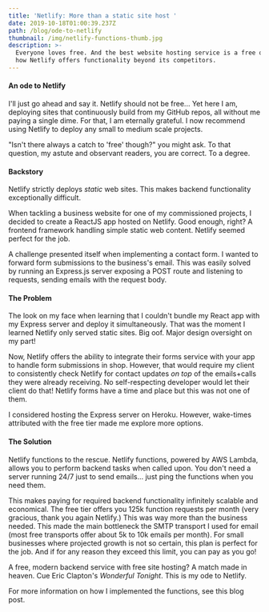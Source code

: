 ```yaml
---
title: 'Netlify: More than a static site host '
date: 2019-10-18T01:00:39.237Z
path: /blog/ode-to-netlify
thumbnail: /img/netlify-functions-thumb.jpg
description: >-
  Everyone loves free. And the best website hosting service is a free one. See
  how Netlify offers functionality beyond its competitors.
---
```

#### An ode to Netlify

I'll just go ahead and say it. Netlify should not be free... Yet here I am, deploying sites that continuously build from my GitHub repos, all without me paying a single dime. For that, I am eternally grateful. I now recommend using Netlify to deploy any small to medium scale projects.

"Isn't there always a catch to 'free' though?" you might ask. To that question, my astute and observant readers, you are correct. To a degree.

#### Backstory

Netlify strictly deploys _static_ web sites. This makes backend functionality exceptionally difficult.

When tackling a business website for one of my commissioned projects, I decided to create a ReactJS app hosted on Netlify. Good enough, right? A frontend framework handling simple static web content. Netlify seemed perfect for the job.

A challenge presented itself when implementing a contact form. I wanted to forward form submissions to the business's email. This was easily solved by running an Express.js server exposing a POST route and listening to requests, sending emails with the request body. 

#### The Problem

The look on my face when learning that I couldn't bundle my React app with my Express server and deploy it simultaneously. That was the moment I learned Netlify only served static sites. Big oof. Major design oversight on my part!

Now, Netlify offers the ability to integrate their forms service with your app to handle form submissions in shop. However, that would require my client to consistently check Netlify for contact updates _on top_ of the emails+calls they were already receiving. No self-respecting developer would let their client do that! Netlify forms have a time and place but this was not one of them.

I considered hosting the Express server on Heroku. However, wake-times attributed with the free tier made me explore more options. 

#### The Solution

Netlify functions to the rescue. Netlify functions, powered by AWS Lambda, allows you to perform backend tasks when called upon. You don't need a server running 24/7 just to send emails... just ping the functions when you need them. 

This makes paying for required backend functionality infinitely scalable and economical. The free tier offers you 125k function requests per month (very gracious, thank you again Netlify.) This was way more than the business needed. This made the main bottleneck the SMTP transport I used for email (most free transports offer about 5k to 10k emails per month). For small businesses where projected growth is not so certain, this plan is perfect for the job. And if for any reason they exceed this limit, you can pay as you go!

A free, modern backend service with free site hosting? A match made in heaven. Cue Eric Clapton's _Wonderful Tonight_. This is my ode to Netlify.

For more information on how I implemented the functions, see this blog post.
